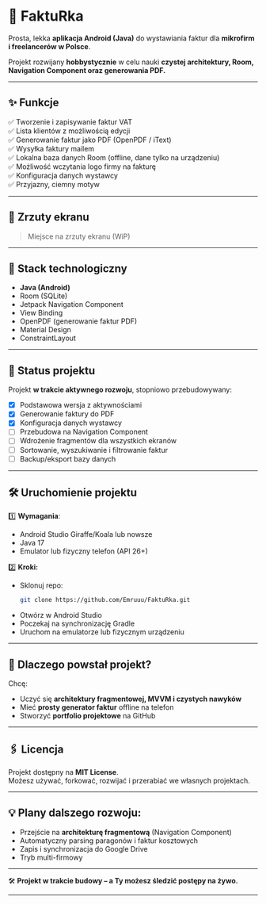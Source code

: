 # 🧾 FaktuRka

Prosta, lekka **aplikacja Android (Java)** do wystawiania faktur dla **mikrofirm i freelancerów w Polsce**.

Projekt rozwijany **hobbystycznie** w celu nauki **czystej architektury, Room, Navigation Component oraz generowania PDF.**

---

## ✨ Funkcje
✅ Tworzenie i zapisywanie faktur VAT  
✅ Lista klientów z możliwością edycji  
✅ Generowanie faktur jako PDF (OpenPDF / iText)  
✅ Wysyłka faktury mailem  
✅ Lokalna baza danych Room (offline, dane tylko na urządzeniu)  
✅ Możliwość wczytania logo firmy na fakturę  
✅ Konfiguracja danych wystawcy  
✅ Przyjazny, ciemny motyw

---

## 📱 Zrzuty ekranu
> Miejsce na zrzuty ekranu (WiP)

---

## 🔧 Stack technologiczny
- **Java (Android)**
- Room (SQLite)
- Jetpack Navigation Component
- View Binding
- OpenPDF (generowanie faktur PDF)
- Material Design
- ConstraintLayout

---

## 🚀 Status projektu
Projekt **w trakcie aktywnego rozwoju**, stopniowo przebudowywany:
- [x] Podstawowa wersja z aktywnościami
- [x] Generowanie faktury do PDF
- [x] Konfiguracja danych wystawcy
- [ ] Przebudowa na Navigation Component
- [ ] Wdrożenie fragmentów dla wszystkich ekranów
- [ ] Sortowanie, wyszukiwanie i filtrowanie faktur
- [ ] Backup/eksport bazy danych

---

## 🛠️ Uruchomienie projektu

1️⃣ **Wymagania**:
- Android Studio Giraffe/Koala lub nowsze
- Java 17
- Emulator lub fizyczny telefon (API 26+)

2️⃣ **Kroki:**
- Sklonuj repo:
    ```bash
    git clone https://github.com/Emruuu/FaktuRka.git
    ```
- Otwórz w Android Studio
- Poczekaj na synchronizację Gradle
- Uruchom na emulatorze lub fizycznym urządzeniu

---

## 🧐 Dlaczego powstał projekt?
Chcę:
- Uczyć się **architektury fragmentowej, MVVM i czystych nawyków**
- Mieć **prosty generator faktur** offline na telefon
- Stworzyć **portfolio projektowe** na GitHub

---

## 🖇️ Licencja
Projekt dostępny na **MIT License**.  
Możesz używać, forkować, rozwijać i przerabiać we własnych projektach.

---

## 💡 Plany dalszego rozwoju:
- Przejście na **architekturę fragmentową** (Navigation Component)  
- Automatyczny parsing paragonów i faktur kosztowych
- Zapis i synchronizacja do Google Drive
- Tryb multi-firmowy

---

🛠️ **Projekt w trakcie budowy – a Ty możesz śledzić postępy na żywo.**

---


